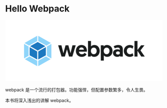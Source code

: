 # Hello Webpack

![Webpack Logo](./assets/logo-on-white-bg.png)

webpack 是一个流行的打包器。功能强悍，但配置参数繁多，令人生畏。

本书将深入浅出的讲解 webpack。